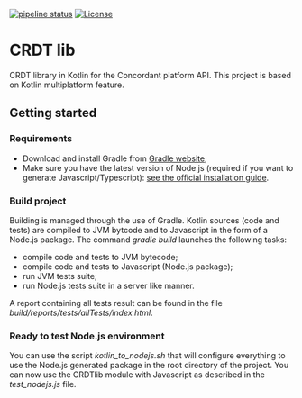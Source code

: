 [![pipeline status](https://gitlab.inria.fr/concordant/software/crdtlib-kotlin/badges/master/pipeline.svg)](https://gitlab.inria.fr/concordant/software/crdtlib-kotlin/commits/master)
[![License](https://img.shields.io/badge/license-MIT-green)](https://opensource.org/licenses/MIT)

# CRDT lib

CRDT library in Kotlin for the Concordant platform API. This project is based on Kotlin multiplatform feature.

## Getting started

### Requirements

- Download and install Gradle from [Gradle website](https://gradle.org/install/);
- Make sure you have the latest version of Node.js (required if you want to generate Javascript/Typescript): [see the official installation guide](https://nodejs.org/en/download/).

### Build project

Building is managed through the use of Gradle. Kotlin sources (code and tests) are compiled to JVM bytcode and to Javascript in the form of a Node.js package. The command *gradle build* launches the following tasks:

- compile code and tests to JVM bytecode;
- compile code and tests to Javascript (Node.js package);
- run JVM tests suite;
- run Node.js tests suite in a server like manner.

A report containing all tests result can be found in the file *build/reports/tests/allTests/index.html*.

### Ready to test Node.js environment

You can use the script *kotlin_to_nodejs.sh* that will configure everything to use the Node.js generated package in the root directory of the project. You can now use the CRDTlib module with Javascript as described in the *test_nodejs.js* file.
